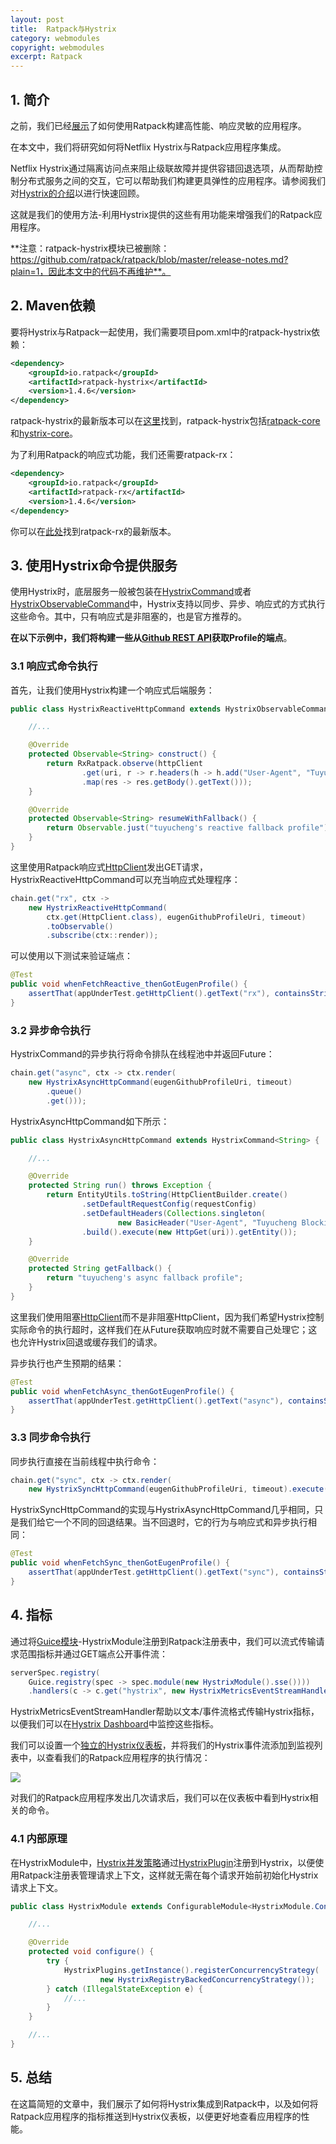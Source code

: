 ```yaml
---
layout: post
title:  Ratpack与Hystrix
category: webmodules
copyright: webmodules
excerpt: Ratpack
---
```


## 1. 简介

之前，我们已经[展示](https://www.baeldung.com/ratpack)了如何使用Ratpack构建高性能、响应灵敏的应用程序。

在本文中，我们将研究如何将Netflix Hystrix与Ratpack应用程序集成。

Netflix Hystrix通过隔离访问点来阻止级联故障并提供容错回退选项，从而帮助控制分布式服务之间的交互，它可以帮助我们构建更具弹性的应用程序。请参阅我们对[Hystrix的介绍](https://www.baeldung.com/introduction-to-hystrix)以进行快速回顾。

这就是我们的使用方法-利用Hystrix提供的这些有用功能来增强我们的Ratpack应用程序。

**注意：ratpack-hystrix模块已被删除：https://github.com/ratpack/ratpack/blob/master/release-notes.md?plain=1，因此本文中的代码不再维护**。

## 2. Maven依赖

要将Hystrix与Ratpack一起使用，我们需要项目pom.xml中的ratpack-hystrix依赖：

```xml
<dependency>
    <groupId>io.ratpack</groupId>
    <artifactId>ratpack-hystrix</artifactId>
    <version>1.4.6</version>
</dependency>
```

ratpack-hystrix的最新版本可以在[这里](https://mvnrepository.com/artifact/io.ratpack/ratpack-hystrix)找到，ratpack-hystrix包括[ratpack-core](https://mvnrepository.com/artifact/io.ratpack/ratpack-core)和[hystrix-core](https://mvnrepository.com/artifact/com.netflix.hystrix/hystrix-core)。

为了利用Ratpack的响应式功能，我们还需要ratpack-rx：

```xml
<dependency>
    <groupId>io.ratpack</groupId>
    <artifactId>ratpack-rx</artifactId>
    <version>1.4.6</version>
</dependency>
```

你可以在[此处](https://mvnrepository.com/artifact/io.ratpack/ratpack-rx)找到ratpack-rx的最新版本。

## 3. 使用Hystrix命令提供服务

使用Hystrix时，底层服务一般被包装在[HystrixCommand](https://netflix.github.io/Hystrix/javadoc/com/netflix/hystrix/HystrixCommand.html)或者[HystrixObservableCommand](https://netflix.github.io/Hystrix/javadoc/com/netflix/hystrix/HystrixObservableCommand.html)中，Hystrix支持以同步、异步、响应式的方式执行这些命令。其中，只有响应式是非阻塞的，也是官方推荐的。

**在以下示例中，我们将构建一些从[Github REST API](https://docs.github.com/en/rest)获取Profile的端点**。

### 3.1 响应式命令执行

首先，让我们使用Hystrix构建一个响应式后端服务：

```java
public class HystrixReactiveHttpCommand extends HystrixObservableCommand<String> {

    //...

    @Override
    protected Observable<String> construct() {
        return RxRatpack.observe(httpClient
                .get(uri, r -> r.headers(h -> h.add("User-Agent", "Tuyucheng HttpClient")))
                .map(res -> res.getBody().getText()));
    }

    @Override
    protected Observable<String> resumeWithFallback() {
        return Observable.just("tuyucheng's reactive fallback profile");
    }
}
```

这里使用Ratpack响应式[HttpClient](https://hc.apache.org/httpcomponents-client-5.3.x/index.html)发出GET请求，HystrixReactiveHttpCommand可以充当响应式处理程序：

```java
chain.get("rx", ctx -> 
    new HystrixReactiveHttpCommand(
        ctx.get(HttpClient.class), eugenGithubProfileUri, timeout)
        .toObservable()
        .subscribe(ctx::render));
```

可以使用以下测试来验证端点：

```java
@Test
public void whenFetchReactive_thenGotEugenProfile() {
    assertThat(appUnderTest.getHttpClient().getText("rx"), containsString("www.tuyucheng.com"));
}
```

### 3.2 异步命令执行

HystrixCommand的异步执行将命令排队在线程池中并返回Future：

```java
chain.get("async", ctx -> ctx.render(
    new HystrixAsyncHttpCommand(eugenGithubProfileUri, timeout)
        .queue()
        .get()));
```

HystrixAsyncHttpCommand如下所示：

```java
public class HystrixAsyncHttpCommand extends HystrixCommand<String> {

    //...

    @Override
    protected String run() throws Exception {
        return EntityUtils.toString(HttpClientBuilder.create()
                .setDefaultRequestConfig(requestConfig)
                .setDefaultHeaders(Collections.singleton(
                        new BasicHeader("User-Agent", "Tuyucheng Blocking HttpClient")))
                .build().execute(new HttpGet(uri)).getEntity());
    }

    @Override
    protected String getFallback() {
        return "tuyucheng's async fallback profile";
    }
}
```

这里我们使用阻塞[HttpClient](https://hc.apache.org/httpcomponents-core-5.2.x/examples.html)而不是非阻塞HttpClient，因为我们希望Hystrix控制实际命令的执行超时，这样我们在从Future获取响应时就不需要自己处理它；这也允许Hystrix回退或缓存我们的请求。

异步执行也产生预期的结果：

```java
@Test
public void whenFetchAsync_thenGotEugenProfile() {
    assertThat(appUnderTest.getHttpClient().getText("async"), containsString("www.tuyucheng.com"));
}
```

### 3.3 同步命令执行

同步执行直接在当前线程中执行命令：

```java
chain.get("sync", ctx -> ctx.render(
    new HystrixSyncHttpCommand(eugenGithubProfileUri, timeout).execute()));
```

HystrixSyncHttpCommand的实现与HystrixAsyncHttpCommand几乎相同，只是我们给它一个不同的回退结果。当不回退时，它的行为与响应式和异步执行相同：

```java
@Test
public void whenFetchSync_thenGotEugenProfile() {
    assertThat(appUnderTest.getHttpClient().getText("sync"), containsString("www.tuyucheng.com"));
}
```

## 4. 指标

通过将[Guice模块](https://www.baeldung.com/ratpack-google-guice)-HystrixModule注册到Ratpack注册表中，我们可以流式传输请求范围指标并通过GET端点公开事件流：

```java
serverSpec.registry(
    Guice.registry(spec -> spec.module(new HystrixModule().sse())))
    .handlers(c -> c.get("hystrix", new HystrixMetricsEventStreamHandler()));
```

HystrixMetricsEventStreamHandler帮助以文本/事件流格式传输Hystrix指标，以便我们可以在[Hystrix Dashboard](https://github.com/Netflix-Skunkworks/hystrix-dashboard)中监控这些指标。

我们可以设置一个[独立的Hystrix仪表板](https://github.com/kennedyoliveira/standalone-hystrix-dashboard)，并将我们的Hystrix事件流添加到监视列表中，以查看我们的Ratpack应用程序的执行情况：

![](/assets/images/2025/webmodules/ratpackhystrix01.png)

对我们的Ratpack应用程序发出几次请求后，我们可以在仪表板中看到Hystrix相关的命令。

### 4.1 内部原理

在HystrixModule中，[Hystrix并发策略](http://netflix.github.io/Hystrix/javadoc/com/netflix/hystrix/strategy/concurrency/HystrixConcurrencyStrategy.html)通过[HystrixPlugin](https://github.com/Netflix/Hystrix/wiki/Plugins)注册到Hystrix，以便使用Ratpack注册表管理请求上下文，这样就无需在每个请求开始前初始化Hystrix请求上下文。

```java
public class HystrixModule extends ConfigurableModule<HystrixModule.Config> {

    //...

    @Override
    protected void configure() {
        try {
            HystrixPlugins.getInstance().registerConcurrencyStrategy(
                    new HystrixRegistryBackedConcurrencyStrategy());
        } catch (IllegalStateException e) {
            //...
        }
    }

    //...
}
```

## 5. 总结

在这篇简短的文章中，我们展示了如何将Hystrix集成到Ratpack中，以及如何将Ratpack应用程序的指标推送到Hystrix仪表板，以便更好地查看应用程序的性能。
